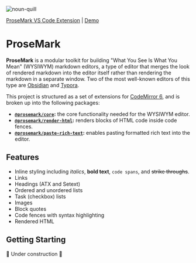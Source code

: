 
![noun-quill](https://github.com/user-attachments/assets/76db64fd-ac1f-4211-9355-0a956c20a248)

[ProseMark VS Code Extension](https://marketplace.visualstudio.com/items?itemName=jsimonrichard.vscode-prosemark) | [Demo](https://prosemark.com/demo/)

# ProseMark

**ProseMark** is a modular toolkit for building "What You See Is What You Mean" (WYSIWYM) markdown editors, a type of editor that merges the look of rendered markdown into the editor itself rather than rendering the markdown in a separate window. Two of the most well-known editors of this type are [Obsidian](https://obsidian.md/) and [Typora](https://typora.io/).

This project is structured as a set of extensions for [CodeMirror 6](https://codemirror.net/), and is broken up into the following packages:

- **[`@prosemark/core`](https://www.npmjs.com/package/@prosemark/core):** the core functionality needed for the WYSIWYM editor.
- **[`@prosemark/render-html`](https://www.npmjs.com/package/@prosemark/render-html):** renders blocks of HTML code inside code fences.
- **[`@prosemark/paste-rich-text`](https://www.npmjs.com/package/@prosemark/paste-rich-text):** enables pasting formatted rich text into the editor.

## Features

- Inline styling including _italics_, **bold text**, `code spans`, and ~~strike throughs~~.
- Links
- Headings (ATX and Setext)
- Ordered and unordered lists
- Task (checkbox) lists
- Images
- Block quotes
- Code fences with syntax highlighting
- Rendered HTML

## Getting Starting

🚧 Under construction 🚧
